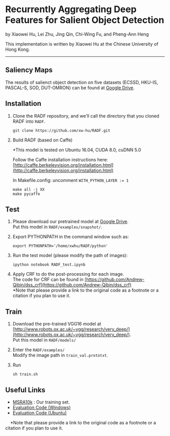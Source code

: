 # Recurrently Aggregating Deep Features for Salient Object Detection

by Xiaowei Hu, Lei Zhu, Jing Qin, Chi-Wing Fu, and Pheng-Ann Heng

This implementation is written by Xiaowei Hu at the Chinese University of Hong Kong.

***



## Saliency Maps   

The results of salienct object detection on five datasets (ECSSD, HKU-IS, PASCAL-S, SOD, DUT-OMRON) can be found at [Google Drive](https://drive.google.com/drive/folders/0B8VpfLBo2BeyNWxnMURWNlU0YVE?usp=sharing).


## Installation
1. Clone the RADF repository, and we'll call the directory that you cloned RADF into `RADF`.

    ```shell
    git clone https://github.com/xw-hu/RADF.git
    ```

2. Build RADF (based on Caffe)

   *This model is tested on Ubuntu 16.04, CUDA 8.0, cuDNN 5.0   
    
   Follow the Caffe installation instructions here: [http://caffe.berkeleyvision.org/installation.html](http://caffe.berkeleyvision.org/installation.html)   
   
   In Makefile.config:  uncomment `WITH_PYTHON_LAYER := 1` 
   
   ```shell
   make all -j XX
   make pycaffe
   ```

## Test
1. Please download our pretrained model at [Google Drive](https://drive.google.com/open?id=0B8VpfLBo2BeybkpYenNMbXNwR1U).   
   Put this model in `RADF/examples/snapshot/`.

2. Export PYTHONPATH in the command window such as:

   ```shell
   export PYTHONPATH='/home/xwhu/RADF/python'
   ```
 
3. Run the test model (please modify the path of images):
   
   ```shell
   ipython notebook RADF_test.ipynb
   ``` 

4. Apply CRF to do the post-processing for each image.   
   The code for CRF can be found in [https://github.com/Andrew-Qibin/dss_crf](https://github.com/Andrew-Qibin/dss_crf)   
   *Note that please provide a link to the original code as a footnote or a citation if you plan to use it.
  
## Train
1. Download the pre-trained VGG16 model at [http://www.robots.ox.ac.uk/~vgg/research/very_deep/](http://www.robots.ox.ac.uk/~vgg/research/very_deep/).   
   Put this model in `RADF/models/`

2. Enter the `RADF/examples/`   
   Modify the image path in `train_val.prototxt`.

3. Run   
   ```shell
   sh train.sh
   ```

## Useful Links
* [MSRA10k](http://mmcheng.net/msra10k/) : Our training set.
* [Evaluation Code (Windows)](https://github.com/MingMingCheng/CmCode/tree/master/CmLib/Illustration)
* [Evaluation Code (Ubuntu)](https://github.com/Andrew-Qibin/SalMetric)   

&nbsp;&nbsp;&nbsp; *Note that please provide a link to the original code as a footnote or a citation if you plan to use it.
